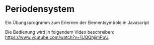 # Periodensystem
Ein Übungsprogramm zum Erlernen der Elementsymbole in Javascript

Die Bedienung wird in folgendem Video beschreiben:
https://www.youtube.com/watch?v=1UQQhjimPuU


